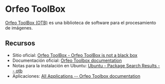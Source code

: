 # Orfeo ToolBox
[Orfeo ToolBox (OTB)](https://www.orfeo-toolbox.org/) es una biblioteca de software para el procesamiento de imágenes.

## Recursos
* Sitio oficial: [Orfeo ToolBox - Orfeo ToolBox is not a black box](https://www.orfeo-toolbox.org/)
* Documentación oficial: [Orfeo Toolbox documentation](https://www.orfeo-toolbox.org/CookBook/)
* Notas para la instalación en Ubuntu: [Ubuntu - Package Search Results -- otb](https://packages.ubuntu.com/search?keywords=otb&searchon=names)
* Aplicaciones: [All Applications -- Orfeo Toolbox documentation](https://www.orfeo-toolbox.org/CookBook/Applications.html)
